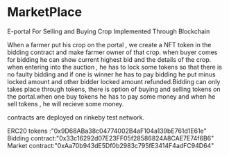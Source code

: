 # MarketPlace
E-portal For Selling and Buying Crop  Implemented Through Blockchain
 
When a farmer put his crop on the portal , we create a NFT token in the bidding contract and make farmer owner of that crop. when buyer comes for bidding  he can show current highest bid and the details of the crop. when entering into the auction , he has to lock some tokens so that there is no faulty bidding and if one is winner he has to pay bidding he put minus locked amount and other bidder locked amount refunded.Bidding can only takes place through tokens, there is option of buying and selling tokens on the portal.when one buy tokens he has to pay some money and when he sell tokens , he will recieve some money.



contracts are deployed on rinkeby test network.





ERC20 tokens :"0x9D68ABa38c04774002B4aF104a139bE761d1E61e"
Bidding contract:"0x33c16292d07E23FF05f28586824A8CAE7E74f6B6"
Market contract:"0xAa70b943dE5Df0b2983c795fE3414F4adFC94D64"
